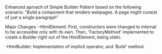 Enhanced aproach of Simple Builder Pattern based on the following scenario: "Build a component that renders webpages. A page might consist of just a single paragraph"

Major Changes:
-HtmlElement: First, constructors were changed to internal to be accessible only with its own.
Then, 'FactoryMethod' implemented to create a Builder right out of the HtmlElement, being static.

-HtmlBuilder: Implementation of implicit operator, and 'Build' method.
